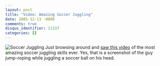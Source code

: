 ```yaml
---
layout: post
title: "Video: Amazing Soccer Juggling"
date: 2005-12-13 -0800
comments: true
disqus_identifier: 11337
categories: []
---
```

![Soccer Juggling](http://haacked.com/images/JugglingSoccer.jpg) Just
browsing around and [saw this
video](http://www.ebaumsworld.com/mrwoo.html) of the most amazing soccer
juggling skills ever. Yes, that is a screenshot of the guy jump-roping
while juggling a soccer ball on his head.

